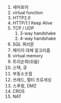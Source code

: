 1. 세마포어
2. virtual function
3. HTTP2.0
4. HTTP/1.1 Keep Alive 
5. TCP / UDP
	1. 3-way handshake
	2. 4-way handshake
6. SQL 쿼리문
7. 페이지 대체 알고리즘
8. virtual memory
9. 트리순회(쉬움)
10. 스택, 큐
11. 부동소숫점
12. 쓰레드, 멀티 프로세싱
13. 스푸핑, DMZ
14. CROS
15. NAT 